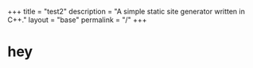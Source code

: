 +++
title = "test2"
description = "A simple static site generator written in C++."
layout = "base"
permalink = "/"
+++
# hey